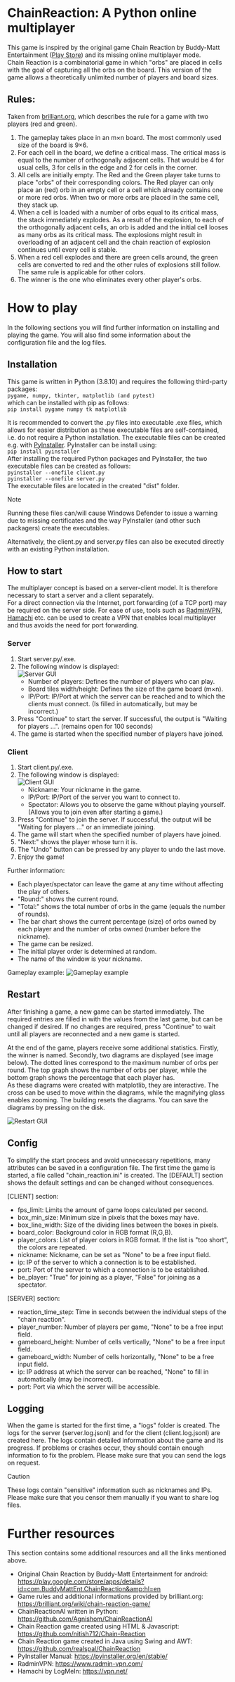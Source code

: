 # ChainReaction: A Python online multiplayer

This game is inspired by the original game Chain Reaction by Buddy-Matt Entertainment
([Play Store](https://play.google.com/store/apps/details?id=com.BuddyMattEnt.ChainReaction))
and its missing online multiplayer mode.<br/>
Chain Reaction is a combinatorial game in which "orbs" are placed in cells with the goal
of capturing all the orbs on the board. This version of the game allows a theoretically
unlimited number of players and board sizes.

## Rules:

Taken from [brilliant.org](https://brilliant.org/wiki/chain-reaction-game/), which describes the rule
for a game with two players (red and green).

1. The gameplay takes place in an m×n board. The most commonly used size of the board is 9×6.
2. For each cell in the board, we define a critical mass. The critical mass is equal to the number
of orthogonally adjacent cells. That would be 4 for usual cells, 3 for cells in the edge and 2 for
cells in the corner.
3. All cells are initially empty. The Red and the Green player take turns to place "orbs" of their
corresponding colors. The Red player can only place an (red) orb in an empty cell or a cell which
already contains one or more red orbs. When two or more orbs are placed in the same cell, they
stack up.
4. When a cell is loaded with a number of orbs equal to its critical mass, the stack immediately
explodes. As a result of the explosion, to each of the orthogonally adjacent cells, an orb is
added and the initial cell looses as many orbs as its critical mass. The explosions might result
in overloading of an adjacent cell and the chain reaction of explosion continues until every
cell is stable.
5. When a red cell explodes and there are green cells around, the green cells are converted to red
and the other rules of explosions still follow. The same rule is applicable for other colors.
6. The winner is the one who eliminates every other player's orbs.

# How to play

In the following sections you will find further information on installing and playing the game.
You will also find some information about the configuration file and the log files.

## Installation

This game is written in Python (3.8.10) and requires the following third-party packages:<br/>
`pygame, numpy, tkinter, matplotlib (and pytest)`<br/>
which can be installed with pip as follows:<br/>
`pip install pygame numpy tk matplotlib`

It is recommended to convert the .py files into executable .exe files, which allows for
easier distribution as these executable files are self-contained, i.e. do not require a
Python installation. The executable files can be created e.g. with
[PyInstaller](https://pyinstaller.org/en/stable/). PyInstaller can be install using:<br/>
`pip install pyinstaller` <br/>
After installing the required Python packages and PyInstaller, the two executable files
can be created as follows:<br/>
`pyinstaller --onefile client.py` <br/>
`pyinstaller --onefile server.py` <br/>
The executable files are located in the created "dist" folder.
> [!NOTE]
> Running these files can/will cause Windows Defender to issue a warning due to missing
> certificates and the way PyInstaller (and other such packagers) create the executables.

Alternatively, the client.py and server.py files can also be executed directly with an
existing Python installation.

## How to start

The multiplayer concept is based on a server-client model. It is therefore necessary to
start a server and a client separately.<br/>
For a direct connection via the Internet, port forwarding (of a TCP port) may be required
on the server side. For ease of use, tools such as [RadminVPN](https://www.radmin-vpn.com/),
[Hamachi](https://vpn.net/) etc. can be used to create a VPN that enables local multiplayer
and thus avoids the need for port forwarding.

### Server

1. Start server.py/.exe.
2. The following window is displayed:<br/>
![Server GUI](/images/server_gui.png)
    - Number of players: Defines the number of players who can play.
    - Board tiles width/height: Defines the size of the game board (m×n).
    - IP/Port: IP/Port at which the server can be reached and to which the clients must connect.
    (Is filled in automatically, but may be incorrect.)
3. Press "Continue" to start the server. If successful, the output is "Waiting for players ...".
 (remains open for 100 seconds)
4. The game is started when the specified number of players have joined.

### Client

1. Start client.py/.exe.
2. The following window is displayed:<br/>
![Client GUI](/images/client_gui.png)
    - Nickname: Your nickname in the game.
    - IP/Port: IP/Port of the server you want to connect to.
    - Spectator: Allows you to observe the game without playing yourself. (Allows you to join
     even after starting a game.)
3. Press "Continue" to join the server. If successful, the output will be
 "Waiting for players ..." or an immediate joining.
4. The game will start when the specified number of players have joined.
5. "Next:" shows the player whose turn it is.
6. The "Undo" button can be pressed by any player to undo the last move.
7. Enjoy the game!

Further information:
- Each player/spectator can leave the game at any time without affecting the play of others.
- "Round:" shows the current round.
- "Total:" shows the total number of orbs in the game (equals the number of rounds).
- The bar chart shows the current percentage (size) of orbs owned by each player and the
 number of orbs owned (number before the nickname).
- The game can be resized.
- The initial player order is determined at random.
- The name of the window is your nickname.

Gameplay example:
![Gameplay example](/images/gameplay.png)

## Restart

After finishing a game, a new game can be started immediately. The required entries are filled
in with the values from the last game, but can be changed if desired. If no changes are required,
press "Continue" to wait until all players are reconnected and a new game is started.

At the end of the game, players receive some additional statistics. Firstly, the winner is named.
Secondly, two diagrams are displayed (see image below). The dotted lines correspond to the maximum number of orbs
per round. The top graph shows the number of orbs per player, while the bottom graph shows the
percentage that each player has.<br/>
As these diagrams were created with matplotlib, they are interactive. The cross can be used to
move within the diagrams, while the magnifying glass enables zooming. The building resets the
diagrams. You can save the diagrams by pressing on the disk.

![Restart GUI](/images/restart_gui.png)

## Config

To simplify the start process and avoid unnecessary repetitions, many attributes can be saved in
a configuration file. The first time the game is started, a file called "chain_reaction.ini" is
created. The [DEFAULT] section shows the default settings and can be changed without consequences.

[CLIENT] section:
- fps_limit: Limits the amount of game loops calculated per second.
- box_min_size: Minimum size in pixels that the boxes may have.
- box_line_width: Size of the dividing lines between the boxes in pixels.
- board_color: Background color in RGB format (R,G,B).
- player_colors: List of player colors in RGB format. If the list is "too short", the colors are repeated.
- nickname: Nickname, can be set as "None" to be a free input field.
- ip: IP of the server to which a connection is to be established.
- port: Port of the server to which a connection is to be established.
- be_player: "True" for joining as a player, "False" for joining as a spectator.



[SERVER] section:
- reaction_time_step: Time in seconds between the individual steps of the "chain reaction".
- player_number: Number of players per game, "None" to be a free input field.
- gameboard_height: Number of cells vertically, "None" to be a free input field.
- gameboard_width: Number of cells horizontally, "None" to be a free input field.
- ip: IP address at which the server can be reached, "None" to fill in automatically (may be incorrect).
- port: Port via which the server will be accessible.

## Logging

When the game is started for the first time, a "logs" folder is created. The logs for the server
(server.log.jsonl) and for the client (client.log.jsonl) are created here. The logs contain detailed
information about the game and its progress. If problems or crashes occur, they should contain enough
information to fix the problem. Please make sure that you can send the logs on request.
> [!CAUTION]
> These logs contain "sensitive" information such as nicknames and IPs. Please make sure that you
> censor them manually if you want to share log files.


# Further resources

This section contains some additional resources and all the links mentioned above.
- Original Chain Reaction by Buddy-Matt Entertainment for android: https://play.google.com/store/apps/details?id=com.BuddyMattEnt.ChainReaction&amp;hl=en
- Game rules and additional informations provided by brilliant.org: https://brilliant.org/wiki/chain-reaction-game/
- ChainReactionAI written in Python: https://github.com/Agnishom/ChainReactionAI
- Chain Reaction game created using HTML & Javascript: https://github.com/nitish712/Chain-Reaction
- Chain Reaction game created in Java using Swing and AWT: https://github.com/realspal/ChainReaction
- PyInstaller Manual: https://pyinstaller.org/en/stable/
- RadminVPN: https://www.radmin-vpn.com/
- Hamachi by LogMeIn: https://vpn.net/
